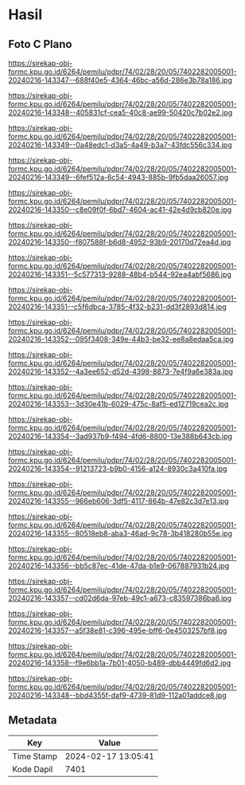# Hasil

## Foto C Plano

https://sirekap-obj-formc.kpu.go.id/6264/pemilu/pdpr/74/02/28/20/05/7402282005001-20240216-143347--688f40e5-4364-46bc-a56d-286e3b78a186.jpg

https://sirekap-obj-formc.kpu.go.id/6264/pemilu/pdpr/74/02/28/20/05/7402282005001-20240216-143348--405831cf-cea5-40c8-ae99-50420c7b02e2.jpg

https://sirekap-obj-formc.kpu.go.id/6264/pemilu/pdpr/74/02/28/20/05/7402282005001-20240216-143349--0a48edc1-d3a5-4a49-b3a7-43fdc556c334.jpg

https://sirekap-obj-formc.kpu.go.id/6264/pemilu/pdpr/74/02/28/20/05/7402282005001-20240216-143349--6fef512a-6c54-4943-885b-9fb5daa26057.jpg

https://sirekap-obj-formc.kpu.go.id/6264/pemilu/pdpr/74/02/28/20/05/7402282005001-20240216-143350--c8e09f0f-6bd7-4604-ac41-42e4d9cb820e.jpg

https://sirekap-obj-formc.kpu.go.id/6264/pemilu/pdpr/74/02/28/20/05/7402282005001-20240216-143350--f807588f-b6d8-4952-93b9-20170d72ea4d.jpg

https://sirekap-obj-formc.kpu.go.id/6264/pemilu/pdpr/74/02/28/20/05/7402282005001-20240216-143351--5c577313-9288-48b4-b544-92ea4abf5686.jpg

https://sirekap-obj-formc.kpu.go.id/6264/pemilu/pdpr/74/02/28/20/05/7402282005001-20240216-143351--c5f6dbca-3785-4f32-b231-dd3f2893d814.jpg

https://sirekap-obj-formc.kpu.go.id/6264/pemilu/pdpr/74/02/28/20/05/7402282005001-20240216-143352--095f3408-349e-44b3-be32-ee8a8edaa5ca.jpg

https://sirekap-obj-formc.kpu.go.id/6264/pemilu/pdpr/74/02/28/20/05/7402282005001-20240216-143352--4a3ee652-d52d-4398-8873-7e4f9a6e383a.jpg

https://sirekap-obj-formc.kpu.go.id/6264/pemilu/pdpr/74/02/28/20/05/7402282005001-20240216-143353--3d30e41b-6029-475c-8af5-ed12719cea2c.jpg

https://sirekap-obj-formc.kpu.go.id/6264/pemilu/pdpr/74/02/28/20/05/7402282005001-20240216-143354--3ad937b9-f494-4fd6-8800-13e388b643cb.jpg

https://sirekap-obj-formc.kpu.go.id/6264/pemilu/pdpr/74/02/28/20/05/7402282005001-20240216-143354--91213723-b9b0-4156-a124-8930c3a410fa.jpg

https://sirekap-obj-formc.kpu.go.id/6264/pemilu/pdpr/74/02/28/20/05/7402282005001-20240216-143355--966eb606-3df5-4117-864b-47e82c3d7e13.jpg

https://sirekap-obj-formc.kpu.go.id/6264/pemilu/pdpr/74/02/28/20/05/7402282005001-20240216-143355--80518eb8-aba3-46ad-9c78-3b418280b55e.jpg

https://sirekap-obj-formc.kpu.go.id/6264/pemilu/pdpr/74/02/28/20/05/7402282005001-20240216-143356--bb5c87ec-41de-47da-b1e9-067887931b24.jpg

https://sirekap-obj-formc.kpu.go.id/6264/pemilu/pdpr/74/02/28/20/05/7402282005001-20240216-143357--cd02d6da-97eb-49c1-a673-c83597386ba6.jpg

https://sirekap-obj-formc.kpu.go.id/6264/pemilu/pdpr/74/02/28/20/05/7402282005001-20240216-143357--a5f38e81-c396-495e-bff6-0e4503257bf8.jpg

https://sirekap-obj-formc.kpu.go.id/6264/pemilu/pdpr/74/02/28/20/05/7402282005001-20240216-143358--f9e6bb1a-7b01-4050-b489-dbb4449fd6d2.jpg

https://sirekap-obj-formc.kpu.go.id/6264/pemilu/pdpr/74/02/28/20/05/7402282005001-20240216-143348--bbd4355f-daf9-4739-81d9-112a01addce8.jpg


## Metadata

| Key        | Value               |
| ---------- | ------------------- |
| Time Stamp | 2024-02-17 13:05:41 |
| Kode Dapil | 7401                |



